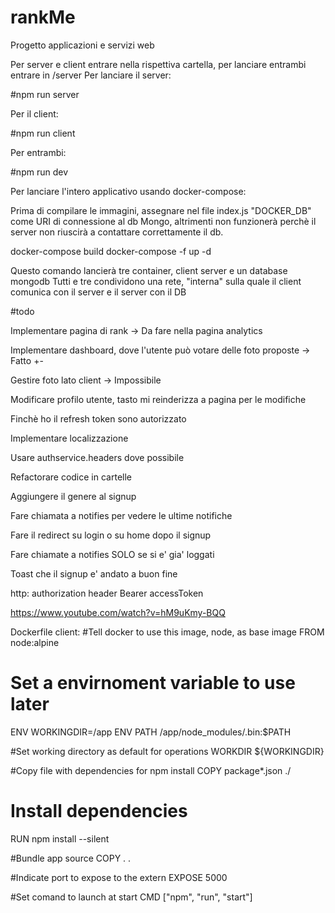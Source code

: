# rankMe

Progetto applicazioni e servizi web

Per server e client entrare nella rispettiva cartella, per lanciare entrambi entrare in /server
Per lanciare il server:

#npm run server

Per il client:

#npm run client

Per entrambi:

#npm run dev

Per lanciare l'intero applicativo usando docker-compose:

Prima di compilare le immagini, assegnare nel file index.js "DOCKER_DB" come URI di connessione al db Mongo, altrimenti 
non funzionerà perchè il server non riuscirà a contattare correttamente il db.

docker-compose build
docker-compose -f  up -d

Questo comando lancierà tre container, client server e un database mongodb
Tutti e tre condividono una rete, "interna" sulla quale il client comunica con il server
e il server con il DB

#todo 

Implementare pagina di rank -> Da fare nella pagina analytics

Implementare dashboard, dove l'utente può votare delle foto proposte -> Fatto +-

Gestire foto lato client -> Impossibile

Modificare profilo utente, tasto mi reinderizza a pagina per le modifiche

Finchè ho il refresh token sono autorizzato

Implementare localizzazione

Usare authservice.headers dove possibile

Refactorare codice in cartelle

Aggiungere il genere al signup

Fare chiamata a notifies per vedere le ultime notifiche

Fare il redirect su login o su home dopo il signup

Fare chiamate a notifies SOLO se si e' gia' loggati

Toast che il signup e' andato a buon fine 

http: authorization header Bearer accessToken 

https://www.youtube.com/watch?v=hM9uKmy-BQQ

Dockerfile client:
#Tell docker to use this image, node, as base image
FROM node:alpine

# Set a envirnoment variable to use later
ENV WORKINGDIR=/app
ENV PATH /app/node_modules/.bin:$PATH

#Set working directory as default for operations
WORKDIR ${WORKINGDIR}

#Copy file with dependencies for npm install
COPY package*.json ./

# Install dependencies
RUN	npm install --silent

#Bundle app source
COPY . .

#Indicate port to expose to the extern
EXPOSE 5000

#Set comand to launch at start
CMD ["npm", "run", "start"]
